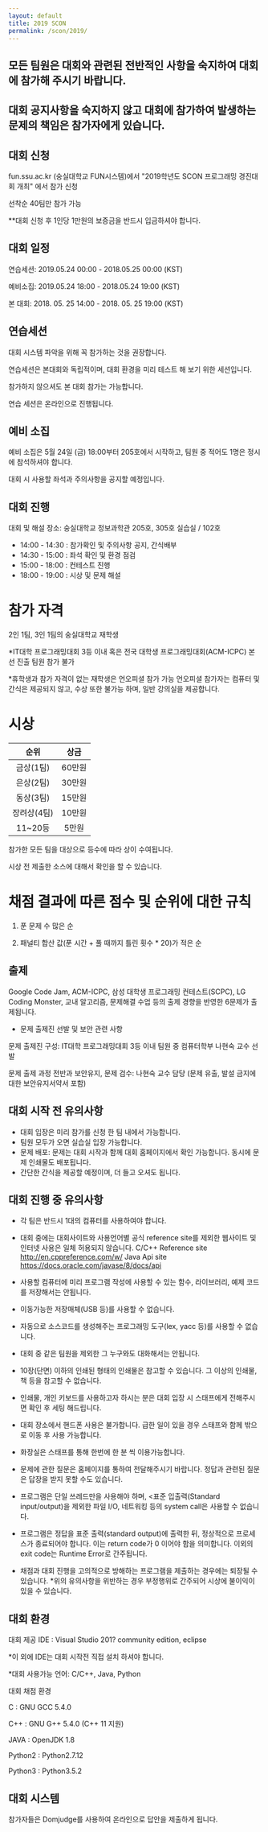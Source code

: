 ```yaml
---
layout: default
title: 2019 SCON
permalink: /scon/2019/
---
```


## 모든 팀원은 대회와 관련된 전반적인 사항을 숙지하여 대회에 참가해 주시기 바랍니다.

## 대회 공지사항을 숙지하지 않고 대회에 참가하여 발생하는 문제의 책임은 참가자에게 있습니다.

## 대회 신청
fun.ssu.ac.kr (숭실대학교 FUN시스템)에서 "2019학년도 SCON 프로그래밍 경진대회 개최" 에서 참가 신청

선착순 40팀만 참가 가능

**대회 신청 후 1인당 1만원의 보증금을 반드시 입금하셔야 합니다. 


## 대회 일정
연습세션: 2019.05.24 00:00 - 2018.05.25 00:00 (KST)

예비소집: 2019.05.24 18:00 - 2018.05.24 19:00 (KST)

본 대회: 2018. 05. 25 14:00 - 2018. 05. 25 19:00 (KST)

## 연습세션
대회 시스템 파악을 위해 꼭 참가하는 것을 권장합니다.

연습세션은 본대회와 독립적이며, 대회 환경을 미리 테스트 해 보기 위한 세션입니다.

참가하지 않으셔도 본 대회 참가는 가능합니다.

연습 세션은 온라인으로 진행됩니다.

## 예비 소집
예비 소집은 5월 24일 (금) 18:00부터 205호에서 시작하고, 팀원 중 적어도 1명은 정시에 참석하셔야 합니다.

대회 시 사용할 좌석과 주의사항을 공지할 예정입니다.

## 대회 진행
대회 및 해설 장소: 숭실대학교 정보과학관 205호, 305호 실습실 / 102호

* 14:00 - 14:30 : 참가확인 및 주의사항 공지, 간식배부
* 14:30 - 15:00 : 좌석 확인 및 환경 점검
* 15:00 - 18:00 : 컨테스트 진행
* 18:00 - 19:00 : 시상 및 문제 해설

# 참가 자격
2인 1팀, 3인 1팀의 숭실대학교 재학생

*IT대학 프로그래밍대회 3등 이내 혹은 전국 대학생 프로그래밍대회(ACM-ICPC) 본선 진출 팀원 참가 불가

*휴학생과 참가 자격이 없는 재학생은 언오피셜 참가 가능
언오피셜 참가자는 컴퓨터 및 간식은 제공되지 않고, 수상 또한 불가능 하며, 일반 강의실을 제공합니다.

# 시상
|     순위    |  상금  |
|:-----------:|:------:|
| 금상(1팀)   | 60만원 |
| 은상(2팀)   | 30만원 |
| 동상(3팀)   | 15만원 |
| 장려상(4팀) | 10만원 |
| 11~20등     | 5만원  |

참가한 모든 팀을 대상으로 등수에 따라 상이 수여됩니다.

시상 전 제출한 소스에 대해서 확인을 할 수 있습니다.

# 채점 결과에 따른 점수 및 순위에 대한 규칙
1. 푼 문제 수 많은 순

2. 패널티 합산 값(푼 시간 + 풀 때까지 틀린 횟수 * 20)가 적은 순


## 출제
Google Code Jam, ACM-ICPC, 삼성 대학생 프로그래밍 컨테스트(SCPC), LG Coding Monster, 교내 알고리즘, 문제해결 수업 등의 출제 경향을 반영한 6문제가 출제됩니다.

  * 문제 출제진 선발 및 보안 관련 사항
  
  문제 출제진 구성:  IT대학 프로그래밍대회 3등 이내 팀원 중 컴퓨터학부 나현숙 교수 선발
  
  문제 출제 과정 전반과 보안유지, 문제 검수: 나현숙 교수 담당 (문제 유출, 발설 금지에 대한 보안유지서약서 포함)


## 대회 시작 전 유의사항
* 대회 입장은 미리 참가를 신청 한 팀 내에서 가능합니다.
* 팀원 모두가 오면 실습실 입장 가능합니다.
* 문제 배포: 문제는 대회 시작과 함께 대회 홈페이지에서 확인 가능합니다. 동시에 문제 인쇄물도 배포됩니다.
* 간단한 간식을 제공할 예정이며, 더 들고 오셔도 됩니다.

## 대회 진행 중 유의사항
* 각 팀은 반드시 1대의 컴퓨터를 사용하여야 합니다.
* 대회 중에는 대회사이트와 사용언어별 공식 reference site를 제외한 웹사이트 및 인터넷 사용은 일체 허용되지 않습니다.
  C/C++ Reference site
    http://en.cppreference.com/w/
  Java Api site
    https://docs.oracle.com/javase/8/docs/api
  
* 사용할 컴퓨터에 미리 프로그램 작성에 사용할 수 있는 함수, 라이브러리, 예제 코드를 저장해서는 안됩니다.
* 이동가능한 저장매체(USB 등)를 사용할 수 없습니다.
* 자동으로 소스코드를 생성해주는 프로그래밍 도구(lex, yacc 등)를 사용할 수 없습니다.
* 대회 중 같은 팀원을 제외한 그 누구와도 대화해서는 안됩니다.
* 10장(단면) 이하의 인쇄된 형태의 인쇄물은 참고할 수 있습니다. 그 이상의 인쇄물, 책 등을 참고할 수 없습니다.
* 인쇄물, 개인 키보드를 사용하고자 하시는 분은 대회 입장 시 스태프에게 전해주시면 확인 후 세팅 해드립니다.
* 대회 장소에서 핸드폰 사용은 불가합니다. 급한 일이 있을 경우 스태프와 함께 밖으로 이동 후 사용 가능합니다.
* 화장실은 스태프를 통해 한번에 한 분 씩 이용가능합니다.
* 문제에 관한 질문은 홈페이지를 통하여 전달해주시기 바랍니다. 정답과 관련된 질문은 답장을 받지 못할 수도 있습니다.
* 프로그램은 단일 쓰레드만을 사용해야 하며, <표준 입출력(Standard input/output)을 제외한 파일 I/O, 네트워킹 등의 system call은 사용할 수 없습니다.
* 프로그램은 정답을 표준 출력(standard output)에 출력한 뒤, 정상적으로 프로세스가 종료되어야 합니다. 이는 return code가 0 이어야 함을 의미합니다. 이외의 exit code는 Runtime Error로 간주됩니다.
* 채점과 대회 진행을 고의적으로 방해하는 프로그램을 제출하는 경우에는 퇴장될 수 있습니다.
*위의 유의사항을 위반하는 경우 부정행위로 간주되어 시상에 불이익이 있을 수 있습니다.

## 대회 환경
대회 제공 IDE : Visual Studio 201? community edition, eclipse

*이 외에 IDE는 대회 시작전 직접 설치 하셔야 합니다.

*대회 사용가능 언어: C/C++, Java, Python

대회 채점 환경

C : GNU GCC 5.4.0

C++ : GNU G++ 5.4.0 (C++ 11 지원)

JAVA : OpenJDK 1.8

Python2 : Python2.7.12

Python3 : Python3.5.2

## 대회 시스템
참가자들은 Domjudge를 사용하여 온라인으로 답안을 제출하게 됩니다.
